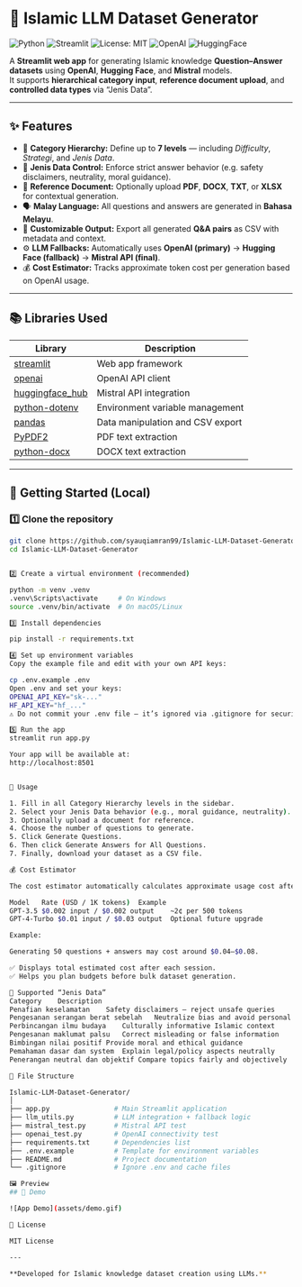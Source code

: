 # 🕌 Islamic LLM Dataset Generator

![Python](https://img.shields.io/badge/Python-3.10%2B-blue?logo=python)
![Streamlit](https://img.shields.io/badge/Streamlit-App-red?logo=streamlit)
![License: MIT](https://img.shields.io/badge/License-MIT-green.svg)
![OpenAI](https://img.shields.io/badge/OpenAI-GPT--3.5-orange?logo=openai)
![HuggingFace](https://img.shields.io/badge/HuggingFace-Mistral-yellow?logo=huggingface)

A **Streamlit web app** for generating Islamic knowledge **Question–Answer datasets** using **OpenAI**, **Hugging Face**, and **Mistral** models.  
It supports **hierarchical category input**, **reference document upload**, and **controlled data types** via “Jenis Data”.

---

## ✨ Features

- 🧩 **Category Hierarchy:** Define up to **7 levels** — including *Difficulty*, *Strategi*, and *Jenis Data*.  
- 🧠 **Jenis Data Control:** Enforce strict answer behavior (e.g. safety disclaimers, neutrality, moral guidance).  
- 📎 **Reference Document:** Optionally upload **PDF**, **DOCX**, **TXT**, or **XLSX** for contextual generation.  
- 🗣️ **Malay Language:** All questions and answers are generated in **Bahasa Melayu**.  
- 💾 **Customizable Output:** Export all generated **Q&A pairs** as CSV with metadata and context.  
- ⚙️ **LLM Fallbacks:** Automatically uses **OpenAI (primary)** → **Hugging Face (fallback)** → **Mistral API (final)**.  
- 💰 **Cost Estimator:** Tracks approximate token cost per generation based on OpenAI usage.  

---

## 📚 Libraries Used

| Library | Description |
|----------|-------------|
| [streamlit](https://streamlit.io/) | Web app framework |
| [openai](https://github.com/openai/openai-python) | OpenAI API client |
| [huggingface_hub](https://huggingface.co/docs/huggingface_hub) | Mistral API integration |
| [python-dotenv](https://pypi.org/project/python-dotenv/) | Environment variable management |
| [pandas](https://pandas.pydata.org/) | Data manipulation and CSV export |
| [PyPDF2](https://pypi.org/project/PyPDF2/) | PDF text extraction |
| [python-docx](https://python-docx.readthedocs.io/) | DOCX text extraction |

---

## 🚀 Getting Started (Local)

### 1️⃣ Clone the repository

```bash
git clone https://github.com/syauqiamran99/Islamic-LLM-Dataset-Generator.git
cd Islamic-LLM-Dataset-Generator


2️⃣ Create a virtual environment (recommended)

python -m venv .venv
.venv\Scripts\activate     # On Windows
source .venv/bin/activate  # On macOS/Linux

3️⃣ Install dependencies

pip install -r requirements.txt

4️⃣ Set up environment variables
Copy the example file and edit with your own API keys:

cp .env.example .env
Open .env and set your keys:
OPENAI_API_KEY="sk-..."
HF_API_KEY="hf_..."
⚠️ Do not commit your .env file — it’s ignored via .gitignore for security.

5️⃣ Run the app
streamlit run app.py

Your app will be available at:
http://localhost:8501


🧠 Usage

1. Fill in all Category Hierarchy levels in the sidebar.
2. Select your Jenis Data behavior (e.g., moral guidance, neutrality).
3. Optionally upload a document for reference.
4. Choose the number of questions to generate.
5. Click Generate Questions.
6. Then click Generate Answers for All Questions.
7. Finally, download your dataset as a CSV file.

💰 Cost Estimator

The cost estimator automatically calculates approximate usage cost after generation.

Model	Rate (USD / 1K tokens)	Example
GPT-3.5	$0.002 input / $0.002 output	~2¢ per 500 tokens
GPT-4-Turbo	$0.01 input / $0.03 output	Optional future upgrade

Example:

Generating 50 questions + answers may cost around $0.04–$0.08.

✅ Displays total estimated cost after each session.
✅ Helps you plan budgets before bulk dataset generation.

🧭 Supported “Jenis Data”
Category	Description
Penafian keselamatan	Safety disclaimers — reject unsafe queries
Pengesanan serangan berat sebelah	Neutralize bias and avoid personal opinions
Perbincangan ilmu budaya	Culturally informative Islamic context
Pengesanan maklumat palsu	Correct misleading or false information
Bimbingan nilai positif	Provide moral and ethical guidance
Pemahaman dasar dan system	Explain legal/policy aspects neutrally
Penerangan neutral dan objektif	Compare topics fairly and objectively

📂 File Structure

Islamic-LLM-Dataset-Generator/
│
├── app.py                # Main Streamlit application
├── llm_utils.py          # LLM integration + fallback logic
├── mistral_test.py       # Mistral API test
├── openai_test.py        # OpenAI connectivity test
├── requirements.txt      # Dependencies list
├── .env.example          # Template for environment variables
├── README.md             # Project documentation
└── .gitignore            # Ignore .env and cache files

🖼️ Preview
## 🎥 Demo

![App Demo](assets/demo.gif)

🪪 License

MIT License

---

**Developed for Islamic knowledge dataset creation using LLMs.**

